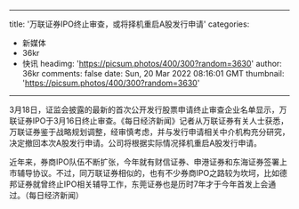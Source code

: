 
---
title: '万联证券IPO终止审查，或将择机重启A股发行申请'
categories: 
 - 新媒体
 - 36kr
 - 快讯
headimg: 'https://picsum.photos/400/300?random=3630'
author: 36kr
comments: false
date: Sun, 20 Mar 2022 08:16:01 GMT
thumbnail: 'https://picsum.photos/400/300?random=3630'
---

<div>   
3月18日，证监会披露的最新的首次公开发行股票申请终止审查企业名单显示，万联证券IPO于3月16日终止审查。《每日经济新闻》记者从万联证券有关人士获悉，万联证券鉴于战略规划调整，经审慎考虑，并与发行申请相关中介机构充分研究，决定撤回本次A股发行申请。公司将根据实际情况择机重启A股发行申请。

近年来，券商IPO队伍不断扩张，今年就有财信证券、申港证券和东海证券签署上市辅导协议。不过，同万联证券相似的，也有不少券商IPO之路较为坎坷，比如德邦证券就曾终止IPO相关辅导工作，东莞证券也是历时7年才于今年首发上会通过。（每日经济新闻）  
</div>
            